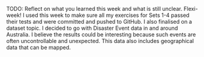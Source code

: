 TODO: Reflect on what you learned this week and what is still unclear.
Flexi-week!
I used this week to make sure all my exercises for Sets 1-4 passed their tests and were committed and pushed to GitHub.
I also finalised on a dataset topic. I decided to go with Disaster Event data in and around Australia. I believe the results could be interesting because such events are often uncontrollable and unexpected. This data also includes geographical data that can be mapped.
